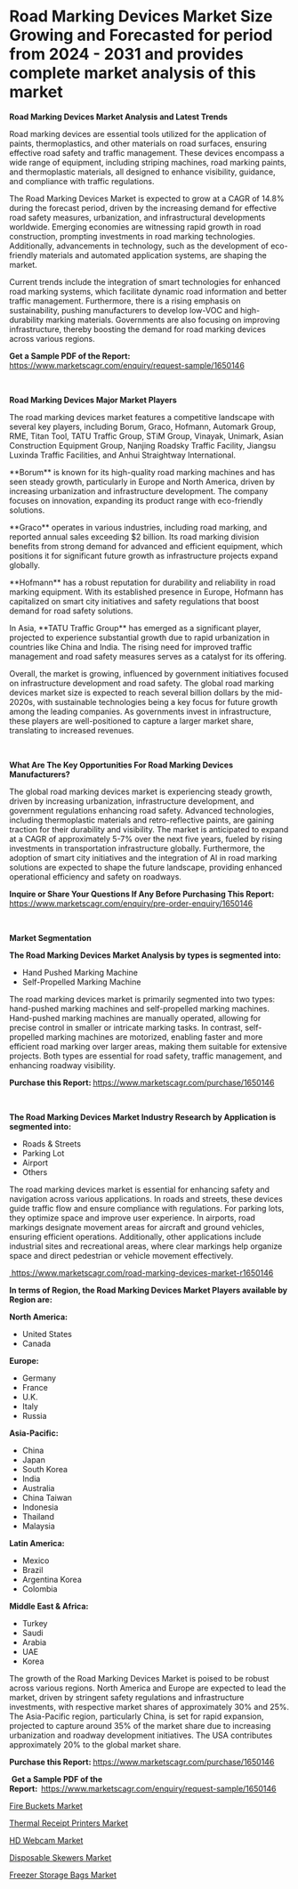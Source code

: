 <p><h1>Road Marking Devices Market Size Growing and Forecasted for period from 2024 - 2031 and provides complete market analysis of this market</h1></p><p><strong>Road Marking Devices Market Analysis and Latest Trends</strong></p>
<p><p>Road marking devices are essential tools utilized for the application of paints, thermoplastics, and other materials on road surfaces, ensuring effective road safety and traffic management. These devices encompass a wide range of equipment, including striping machines, road marking paints, and thermoplastic materials, all designed to enhance visibility, guidance, and compliance with traffic regulations.</p><p>The Road Marking Devices Market is expected to grow at a CAGR of 14.8% during the forecast period, driven by the increasing demand for effective road safety measures, urbanization, and infrastructural developments worldwide. Emerging economies are witnessing rapid growth in road construction, prompting investments in road marking technologies. Additionally, advancements in technology, such as the development of eco-friendly materials and automated application systems, are shaping the market.</p><p>Current trends include the integration of smart technologies for enhanced road marking systems, which facilitate dynamic road information and better traffic management. Furthermore, there is a rising emphasis on sustainability, pushing manufacturers to develop low-VOC and high-durability marking materials. Governments are also focusing on improving infrastructure, thereby boosting the demand for road marking devices across various regions.</p></p>
<p><strong>Get a Sample PDF of the Report:&nbsp;</strong> <a href="https://www.marketscagr.com/enquiry/request-sample/1650146?utm_campaign=1848&utm_medium=2&utm_source=Github&utm_content=ia&utm_term=27122024&utm_id=road-marking-devices">https://www.marketscagr.com/enquiry/request-sample/1650146</a></p>
<p>&nbsp;</p>
<p><strong>Road Marking Devices Major Market Players</strong></p>
<p><p>The road marking devices market features a competitive landscape with several key players, including Borum, Graco, Hofmann, Automark Group, RME, Titan Tool, TATU Traffic Group, STiM Group, Vinayak, Unimark, Asian Construction Equipment Group, Nanjing Roadsky Traffic Facility, Jiangsu Luxinda Traffic Facilities, and Anhui Straightway International.</p><p>**Borum** is known for its high-quality road marking machines and has seen steady growth, particularly in Europe and North America, driven by increasing urbanization and infrastructure development. The company focuses on innovation, expanding its product range with eco-friendly solutions.</p><p>**Graco** operates in various industries, including road marking, and reported annual sales exceeding $2 billion. Its road marking division benefits from strong demand for advanced and efficient equipment, which positions it for significant future growth as infrastructure projects expand globally.</p><p>**Hofmann** has a robust reputation for durability and reliability in road marking equipment. With its established presence in Europe, Hofmann has capitalized on smart city initiatives and safety regulations that boost demand for road safety solutions.</p><p>In Asia, **TATU Traffic Group** has emerged as a significant player, projected to experience substantial growth due to rapid urbanization in countries like China and India. The rising need for improved traffic management and road safety measures serves as a catalyst for its offering.</p><p>Overall, the market is growing, influenced by government initiatives focused on infrastructure development and road safety. The global road marking devices market size is expected to reach several billion dollars by the mid-2020s, with sustainable technologies being a key focus for future growth among the leading companies. As governments invest in infrastructure, these players are well-positioned to capture a larger market share, translating to increased revenues.</p></p>
<p>&nbsp;</p>
<p><strong>What Are The Key Opportunities For Road Marking Devices Manufacturers?</strong></p>
<p><p>The global road marking devices market is experiencing steady growth, driven by increasing urbanization, infrastructure development, and government regulations enhancing road safety. Advanced technologies, including thermoplastic materials and retro-reflective paints, are gaining traction for their durability and visibility. The market is anticipated to expand at a CAGR of approximately 5-7% over the next five years, fueled by rising investments in transportation infrastructure globally. Furthermore, the adoption of smart city initiatives and the integration of AI in road marking solutions are expected to shape the future landscape, providing enhanced operational efficiency and safety on roadways.</p></p>
<p><strong>Inquire or Share Your Questions If Any Before Purchasing This Report:</strong> <a href="https://www.marketscagr.com/enquiry/pre-order-enquiry/1650146?utm_campaign=1848&utm_medium=2&utm_source=Github&utm_content=ia&utm_term=27122024&utm_id=road-marking-devices">https://www.marketscagr.com/enquiry/pre-order-enquiry/1650146</a></p>
<p>&nbsp;</p>
<p><strong>Market Segmentation</strong></p>
<p><strong>The Road Marking Devices Market Analysis by types is segmented into:</strong></p>
<p><ul><li>Hand Pushed Marking Machine</li><li>Self-Propelled Marking Machine</li></ul></p>
<p><p>The road marking devices market is primarily segmented into two types: hand-pushed marking machines and self-propelled marking machines. Hand-pushed marking machines are manually operated, allowing for precise control in smaller or intricate marking tasks. In contrast, self-propelled marking machines are motorized, enabling faster and more efficient road marking over larger areas, making them suitable for extensive projects. Both types are essential for road safety, traffic management, and enhancing roadway visibility.</p></p>
<p><strong>Purchase this Report:&nbsp;</strong><a href="https://www.marketscagr.com/purchase/1650146?utm_campaign=1848&utm_medium=2&utm_source=Github&utm_content=ia&utm_term=27122024&utm_id=road-marking-devices">https://www.marketscagr.com/purchase/1650146</a></p>
<p>&nbsp;</p>
<p><strong>The Road Marking Devices Market Industry Research by Application is segmented into:</strong></p>
<p><ul><li>Roads & Streets</li><li>Parking Lot</li><li>Airport</li><li>Others</li></ul></p>
<p><p>The road marking devices market is essential for enhancing safety and navigation across various applications. In roads and streets, these devices guide traffic flow and ensure compliance with regulations. For parking lots, they optimize space and improve user experience. In airports, road markings designate movement areas for aircraft and ground vehicles, ensuring efficient operations. Additionally, other applications include industrial sites and recreational areas, where clear markings help organize space and direct pedestrian or vehicle movement effectively.</p></p>
<p><a href="https://www.marketscagr.com/road-marking-devices-market-r1650146?utm_campaign=1848&utm_medium=2&utm_source=Github&utm_content=ia&utm_term=27122024&utm_id=road-marking-devices">&nbsp;https://www.marketscagr.com/road-marking-devices-market-r1650146</a></p>
<p><strong>In terms of Region, the Road Marking Devices Market Players available by Region are:</strong></p>
<p>
    <p> <strong> North America: </strong>
        <ul>
            <li>United States</li>
            <li>Canada</li>
        </ul>
        </p> 
    <p> <strong> Europe: </strong>
        <ul>
            <li>Germany</li>
            <li>France</li>
            <li>U.K.</li>
            <li>Italy</li>
            <li>Russia</li>
        </ul>
        </p> 
    <p> <strong> Asia-Pacific: </strong>
        <ul>
            <li>China</li>
            <li>Japan</li>
            <li>South Korea</li>
            <li>India</li>
            <li>Australia</li>
            <li>China Taiwan</li>
            <li>Indonesia</li>
            <li>Thailand</li>
            <li>Malaysia</li>
        </ul>
        </p> 
    <p> <strong> Latin America: </strong>
        <ul>
            <li>Mexico</li>
            <li>Brazil</li>
            <li>Argentina Korea</li>
            <li>Colombia</li>
        </ul>
        </p> 
    <p> <strong> Middle East & Africa: </strong>
        <ul>
            <li>Turkey</li>
            <li>Saudi</li>
            <li>Arabia</li>
            <li>UAE</li>
            <li>Korea</li>
        </ul>
    </p>
    </p>
<p><p>The growth of the Road Marking Devices Market is poised to be robust across various regions. North America and Europe are expected to lead the market, driven by stringent safety regulations and infrastructure investments, with respective market shares of approximately 30% and 25%. The Asia-Pacific region, particularly China, is set for rapid expansion, projected to capture around 35% of the market share due to increasing urbanization and roadway development initiatives. The USA contributes approximately 20% to the global market share.</p></p>
<p><strong>Purchase this Report: </strong><a href="https://www.marketscagr.com/purchase/1650146?utm_campaign=1848&utm_medium=2&utm_source=Github&utm_content=ia&utm_term=27122024&utm_id=road-marking-devices">https://www.marketscagr.com/purchase/1650146</a></p>
<p>&nbsp;<strong>Get a Sample PDF of the Report:&nbsp;&nbsp;</strong><a href="https://www.marketscagr.com/enquiry/request-sample/1650146?utm_campaign=1848&utm_medium=2&utm_source=Github&utm_content=ia&utm_term=27122024&utm_id=road-marking-devices">https://www.marketscagr.com/enquiry/request-sample/1650146</a></p>
<p><strong></strong></p>
<p><p><a href="https://www.linkedin.com/pulse/growing-demand-fire-buckets-market-forecasting-92-cagr-zdpke?utm_campaign=1848&utm_medium=2&utm_source=Github&utm_content=ia&utm_term=27122024&utm_id=road-marking-devices">Fire Buckets Market</a></p><p><a href="https://www.linkedin.com/pulse/key-drivers-thermal-receipt-printers-markets-projected-139-lhi4f?utm_campaign=1848&utm_medium=2&utm_source=Github&utm_content=ia&utm_term=27122024&utm_id=road-marking-devices">Thermal Receipt Printers Market</a></p><p><a href="https://www.linkedin.com/pulse/hd-webcam-market-analysisbased-predicted-124-cagr-growth-t8jre?utm_campaign=1848&utm_medium=2&utm_source=Github&utm_content=ia&utm_term=27122024&utm_id=road-marking-devices">HD Webcam Market</a></p><p><a href="https://www.linkedin.com/pulse/global-disposable-skewers-market-analysis-onmarkets-size-vd66e?utm_campaign=1848&utm_medium=2&utm_source=Github&utm_content=ia&utm_term=27122024&utm_id=road-marking-devices">Disposable Skewers Market</a></p><p><a href="https://www.linkedin.com/pulse/growth-global-freezer-storage-bags-market-ananticipated68-xqj8e?utm_campaign=1848&utm_medium=2&utm_source=Github&utm_content=ia&utm_term=27122024&utm_id=road-marking-devices">Freezer Storage Bags Market</a></p></p>